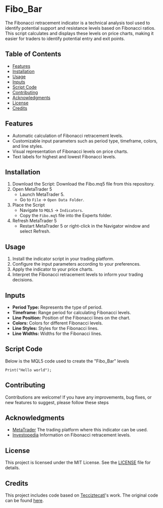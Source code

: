 # Fibo_Bar
The Fibonacci retracement indicator is a technical analysis tool used to identify potential support and resistance levels based on Fibonacci ratios. 
This script calculates and displays these levels on price charts, making it easier for traders to identify potential entry and exit points.

## Table of Contents

- [Features](#features)
- [Installation](#installation)
- [Usage](#usage)
- [Inputs](#inputs)
- [Script Code](#script-code)
- [Contributing](#contributing)
- [Acknowledgments](#acknowledgments)
- [License](#license)
- [Credits](#credits)

## Features

- Automatic calculation of Fibonacci retracement levels.
- Customizable input parameters such as period type, timeframe, colors, and line styles.
- Visual representation of Fibonacci levels on price charts.
- Text labels for highest and lowest Fibonacci levels.

## Installation

1. Download the Script: Download the Fibo.mq5 file from this repository.
2. Open MetaTrader 5
   - Launch MetaTrader 5.
   - Go to `File` -> `Open Data Folder`.
3. Place the Script
   - Navigate to `MQL5` -> `Indicators`.
   - Copy the `Fibo.mq5` file into the Experts folder.
4. Refresh MetaTrader 5
   - Restart MetaTrader 5 or right-click in the Navigator window and select Refresh.

## Usage

1. Install the indicator script in your trading platform.
2. Configure the input parameters according to your preferences.
3. Apply the indicator to your price charts.
4. Interpret the Fibonacci retracement levels to inform your trading decisions.

## Inputs

- **Period Type:** Represents the type of period.
- **Timeframe:** Range period for calculating Fibonacci levels.
- **Line Position:** Position of the Fibonacci lines on the chart.
- **Colors:** Colors for different Fibonacci levels.
- **Line Styles:** Styles for the Fibonacci lines.
- **Line Widths:** Widths for the Fibonacci lines.

## Script Code
Below is the MQL5 code used to create the "Fibo_Bar" levels
```mql5
Print("Hello world");
```

## Contributing

Contributions are welcome! If you have any improvements, bug fixes, or new features to suggest, please follow these steps

## Acknowledgments

- [MetaTrader](https://www.metatrader.com/) The trading platform where this indicator can be used.
- [Investopedia](https://www.investopedia.com/terms/f/fibonacciretracement.asp) Information on Fibonacci retracement levels.

## License
This project is licensed under the MIT License. See the [LICENSE](LICENSE) file for details.

## Credits

This project includes code based on [Tecciztecatl](https://www.mql5.com/en/users/tecciztecatl)'s work. The original code can be found [here](https://www.mql5.com/en/code/16327).


